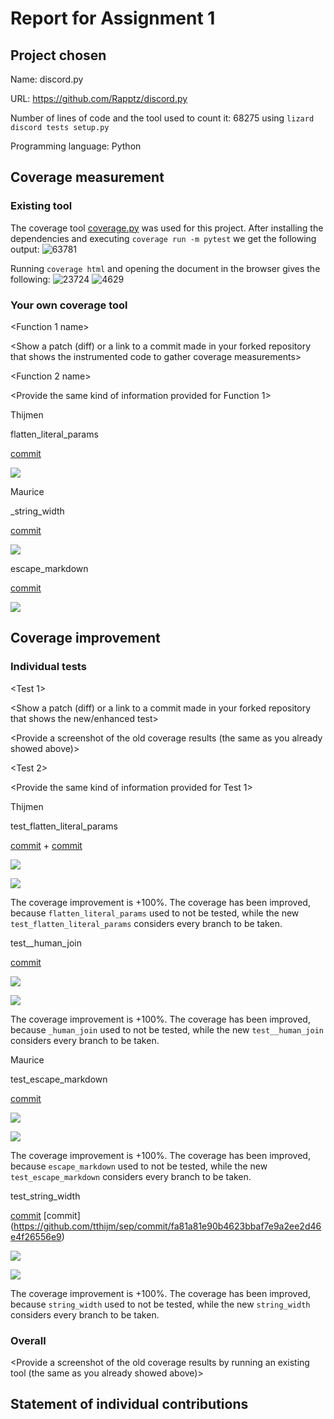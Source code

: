 # Report for Assignment 1

## Project chosen

Name: discord.py

URL: https://github.com/Rapptz/discord.py

Number of lines of code and the tool used to count it: 68275 using `lizard discord tests setup.py`

Programming language: Python

## Coverage measurement

### Existing tool

The coverage tool [coverage.py](https://coverage.readthedocs.io/en/7.5.3/) was used for this project.
After installing the dependencies and executing `coverage run -m pytest` we get the following output:
![63781](https://github.com/tthijm/sep/assets/74216566/0962f4e0-a7f4-45c0-ab12-59110c55d6c2)

Running `coverage html` and opening the document in the browser gives the following:
![23724](https://github.com/tthijm/sep/assets/74216566/5991a9ef-81a1-494f-8016-700ee72d375e)
![4629](https://github.com/tthijm/sep/assets/74216566/83bdba3d-9217-4be0-a67c-9ae2f0db3ad9)

### Your own coverage tool

<The following is supposed to be repeated for each group member>

<Group member name>

<Function 1 name>

<Show a patch (diff) or a link to a commit made in your forked repository that shows the instrumented code to gather coverage measurements>

<Provide a screenshot of the coverage results output by the instrumentation>

<Function 2 name>

<Provide the same kind of information provided for Function 1>

Thijmen

flatten_literal_params

[commit](https://github.com/tthijm/sep/commit/2afde74ee94eb7e6cdc476356aa41f1ca09d87cf)

![](./assets/flatten_literal_params_custom.png)

Maurice 

\_string_width

[commit](https://github.com/tthijm/sep/commit/2a0411b2ed3f982b0b0ad9c6ac99ee4d3210b2dc)

![](./assets/string_width_custom.png)

escape_markdown

[commit](https://github.com/tthijm/sep/commit/fa81a81e90b4623bbaf7e9a2ee2d46e4f26556e9)

![](./assets/escape_markdown_custom.png)



## Coverage improvement

### Individual tests

<The following is supposed to be repeated for each group member>

<Group member name>

<Test 1>

<Show a patch (diff) or a link to a commit made in your forked repository that shows the new/enhanced test>

<Provide a screenshot of the old coverage results (the same as you already showed above)>

<Provide a screenshot of the new coverage results>

<State the coverage improvement with a number and elaborate on why the coverage is improved>

<Test 2>

<Provide the same kind of information provided for Test 1>

Thijmen

test_flatten_literal_params

[commit](https://github.com/tthijm/sep/commit/18e8104041610c32f9dedff6740688c4d1934550) + [commit](https://github.com/tthijm/sep/commit/138ca9a4c4b0a5f8fba254271f6b913b80d20b95)

![](./assets/flatten_literal_params_before.png)

![](./assets/flatten_literal_params_after.png)

The coverage improvement is +100%.
The coverage has been improved, because `flatten_literal_params` used to not be tested, while the new `test_flatten_literal_params` considers every branch to be taken.

test\_\_human_join

[commit](https://github.com/tthijm/sep/commit/92796db0afb5feff4b51b3c7e4874c2ba0eae7b9)

![](./assets/_human_join_before.png)

![](./assets/_human_join_after.png)

The coverage improvement is +100%.
The coverage has been improved, because `_human_join` used to not be tested, while the new `test__human_join` considers every branch to be taken.

Maurice

test_escape_markdown

[commit](https://github.com/tthijm/sep/commit/24b0b85075038a36dacd82dedc434a858ff342da)

![](./assets/escape_markdown_before.png)

![](./assets/escape_markdown_after.png)

The coverage improvement is +100%.
The coverage has been improved, because `escape_markdown` used to not be tested, while the new `test_escape_markdown` considers every branch to be taken.

test_string_width 

[commit](https://github.com/tthijm/sep/commit/1a5311c4eefde4af064bb28abed0b97659bfaee2)
[commit] (https://github.com/tthijm/sep/commit/fa81a81e90b4623bbaf7e9a2ee2d46e4f26556e9)

![](./assets/string_width_before.png)

![](./assets/string_width_after.png)

The coverage improvement is +100%.
The coverage has been improved, because `string_width` used to not be tested, while the new `string_width` considers every branch to be taken.

### Overall

<Provide a screenshot of the old coverage results by running an existing tool (the same as you already showed above)>

<Provide a screenshot of the new coverage results by running the existing tool using all test modifications made by the group>

## Statement of individual contributions

<Write what each group member did>
